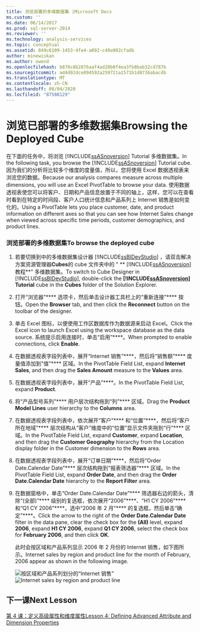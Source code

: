 ```yaml
---
title: 浏览部署的多维数据集 |Microsoft Docs
ms.custom: ''
ms.date: 06/14/2017
ms.prod: sql-server-2014
ms.reviewer: ''
ms.technology: analysis-services
ms.topic: conceptual
ms.assetid: 849c6109-1453-4fe4-a892-c49a982cfadb
author: minewiskan
ms.author: owend
ms.openlocfilehash: b876c8b2876aaf4ad28b0f4ea3fb8bab32cd787b
ms.sourcegitcommit: ad4d92dce894592a259721a1571b1d8736abacdb
ms.translationtype: MT
ms.contentlocale: zh-CN
ms.lasthandoff: 08/04/2020
ms.locfileid: "87588129"
---
```

# <a name="browsing-the-deployed-cube"></a><span data-ttu-id="3db7b-102">浏览已部署的多维数据集</span><span class="sxs-lookup"><span data-stu-id="3db7b-102">Browsing the Deployed Cube</span></span>
  <span data-ttu-id="3db7b-103">在下面的任务中，将浏览 [!INCLUDE[ssASnoversion](../includes/ssasnoversion-md.md)] Tutorial 多维数据集。</span><span class="sxs-lookup"><span data-stu-id="3db7b-103">In the following task, you browse the [!INCLUDE[ssASnoversion](../includes/ssasnoversion-md.md)] Tutorial cube.</span></span> <span data-ttu-id="3db7b-104">因为我们的分析将比较多个维度的度量值，所以，您将使用 Excel 数据透视表来浏览您的数据。</span><span class="sxs-lookup"><span data-stu-id="3db7b-104">Because our analysis compares measure across multiple dimensions, you will use an Excel PivotTable to browse your data.</span></span> <span data-ttu-id="3db7b-105">使用数据透视表使您可以将客户、日期和产品信息放置于不同的轴上，这样，您可以在查看时看到在特定的时间段、客户人口统计信息和产品系列上 Internet 销售是如何变化的。</span><span class="sxs-lookup"><span data-stu-id="3db7b-105">Using a PivotTable lets you place customer, date, and product information on different axes so that you can see how Internet Sales change when viewed across specific time periods, customer demographics, and product lines.</span></span>  
  
### <a name="to-browse-the-deployed-cube"></a><span data-ttu-id="3db7b-106">浏览部署的多维数据集</span><span class="sxs-lookup"><span data-stu-id="3db7b-106">To browse the deployed cube</span></span>  
  
1.  <span data-ttu-id="3db7b-107">若要切换到中的多维数据集设计器 [!INCLUDE[ssBIDevStudio](../includes/ssbidevstudio-md.md)] ，请双击解决方案资源管理器**Cubes**的 cube 文件夹中的 " \*\* [!INCLUDE[ssASnoversion](../includes/ssasnoversion-md.md)] 教程\*\*" 多维数据集。</span><span class="sxs-lookup"><span data-stu-id="3db7b-107">To switch to Cube Designer in [!INCLUDE[ssBIDevStudio](../includes/ssbidevstudio-md.md)], double-click the **[!INCLUDE[ssASnoversion](../includes/ssasnoversion-md.md)] Tutorial** cube in the **Cubes** folder of the Solution Explorer.</span></span>  
  
2.  <span data-ttu-id="3db7b-108">打开“浏览器”\*\*\*\* 选项卡，然后单击设计器工具栏上的“重新连接”\*\*\*\* 按钮。</span><span class="sxs-lookup"><span data-stu-id="3db7b-108">Open the **Browser** tab, and then click the **Reconnect** button on the toolbar of the designer.</span></span>  
  
3.  <span data-ttu-id="3db7b-109">单击 Excel 图标，以便使用工作区数据库作为数据源来启动 Excel。</span><span class="sxs-lookup"><span data-stu-id="3db7b-109">Click the Excel icon to launch Excel using the workspace database as the data source.</span></span> <span data-ttu-id="3db7b-110">系统提示启用连接时，单击“启用”\*\*\*\*。</span><span class="sxs-lookup"><span data-stu-id="3db7b-110">When prompted to enable connections, click **Enable**.</span></span>  
  
4.  <span data-ttu-id="3db7b-111">在数据透视表字段列表中，展开“Internet 销售”\*\*\*\*，然后将“销售额”\*\*\*\* 度量值添加到“值”\*\*\*\* 区域。</span><span class="sxs-lookup"><span data-stu-id="3db7b-111">In the PivotTable Field List, expand **Internet Sales**, and then drag the **Sales Amount** measure to the **Values** area.</span></span>  
  
5.  <span data-ttu-id="3db7b-112">在数据透视表字段列表中，展开“产品”\*\*\*\*。</span><span class="sxs-lookup"><span data-stu-id="3db7b-112">In the PivotTable Field List, expand **Product**.</span></span>  
  
6.  <span data-ttu-id="3db7b-113">将“产品型号系列”\*\*\*\* 用户层次结构拖到“列”\*\*\*\* 区域。</span><span class="sxs-lookup"><span data-stu-id="3db7b-113">Drag the **Product Model Lines** user hierarchy to the **Columns** area.</span></span>  
  
7.  <span data-ttu-id="3db7b-114">在数据透视表字段列表中，依次展开“客户”\*\*\*\* 和“位置”\*\*\*\*，然后将“客户所在地域”\*\*\*\* 层次结构从“客户”维度中的“位置”显示文件夹拖到“行”\*\*\*\* 区域。</span><span class="sxs-lookup"><span data-stu-id="3db7b-114">In the PivotTable Field List, expand **Customer**, expand **Location**, and then drag the **Customer Geography** hierarchy from the Location display folder in the Customer dimension to the **Rows** area.</span></span>  
  
8.  <span data-ttu-id="3db7b-115">在数据透视表字段列表中，展开“订单日期”\*\*\*\*，然后将“Order Date.Calendar Date”\*\*\*\* 层次结构拖到“报表筛选器”\*\*\*\* 区域。</span><span class="sxs-lookup"><span data-stu-id="3db7b-115">In the PivotTable Field List, expand **Order Date**, and then drag the **Order Date.Calendar Date** hierarchy to the **Report Filter** area.</span></span>  
  
9. <span data-ttu-id="3db7b-116">在数据窗格中，单击“Order Date.Calendar Date”\*\*\*\* 筛选器右边的箭头，清除“(全部)”\*\*\*\* 级别的复选框，依次展开“2006”\*\*\*\*、“H1 CY 2006”\*\*\*\* 和“Q1 CY 2006”\*\*\*\*，选中“2006 年 2 月”\*\*\*\* 的复选框，然后单击“确定”\*\*\*\*。</span><span class="sxs-lookup"><span data-stu-id="3db7b-116">Click the arrow to the right of the **Order Date.Calendar Date** filter in the data pane, clear the check box for the **(All)** level, expand **2006**, expand **H1 CY 2006**, expand **Q1 CY 2006**, select the check box for **February 2006**, and then click **OK**.</span></span>  
  
     <span data-ttu-id="3db7b-117">此时会按区域和产品系列显示 2006 年 2 月份的 Internet 销售，如下图所示。</span><span class="sxs-lookup"><span data-stu-id="3db7b-117">Internet sales by region and product line for the month of February, 2006 appear as shown in the following image.</span></span>  
  
     <span data-ttu-id="3db7b-118">![按区域和产品系列划分的“Internet 销售”](../../2014/tutorials/media/l3-cube-browser-finish.gif "按区域和产品系列划分的“Internet 销售”")</span><span class="sxs-lookup"><span data-stu-id="3db7b-118">![Internet sales by region and product line](../../2014/tutorials/media/l3-cube-browser-finish.gif "Internet sales by region and product line")</span></span>  
  
## <a name="next-lesson"></a><span data-ttu-id="3db7b-119">下一课</span><span class="sxs-lookup"><span data-stu-id="3db7b-119">Next Lesson</span></span>  
 [<span data-ttu-id="3db7b-120">第 4 课：定义高级属性和维度属性</span><span class="sxs-lookup"><span data-stu-id="3db7b-120">Lesson 4: Defining Advanced Attribute and Dimension Properties</span></span>](lesson-4-defining-advanced-attribute-and-dimension-properties.md)  
  
  

